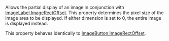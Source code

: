 Allows the partial display of an image in conjunction with [ImageLabel.ImageRectOffset](https://developer.roblox.com/en-us/api-reference/property/ImageLabel/ImageRectOffset). This property determines the pixel size of the image area to be displayed. If either dimension is set to 0, the entire image is displayed instead.

This property behaves identically to [ImageButton.ImageRectOffset](https://developer.roblox.com/en-us/api-reference/property/ImageButton/ImageRectOffset).